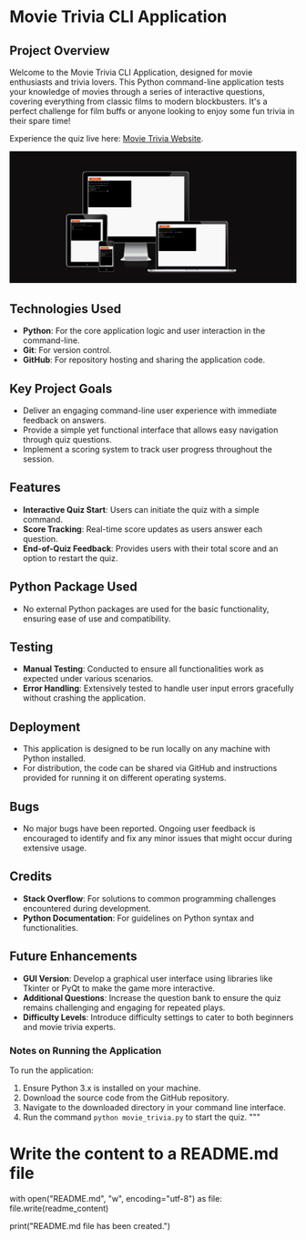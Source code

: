 # Movie Trivia CLI Application

## Project Overview

Welcome to the Movie Trivia CLI Application, designed for movie enthusiasts and trivia lovers. This Python command-line application tests your knowledge of movies through a series of interactive questions, covering everything from classic films to modern blockbusters. It's a perfect challenge for film buffs or anyone looking to enjoy some fun trivia in their spare time!

Experience the quiz live here: [Movie Trivia Website](https://movie-trivia-python-version-6f66950c280f.herokuapp.com/).

![Responsive Application](documentation/mockup-image.png)

## Technologies Used

- **Python**: For the core application logic and user interaction in the command-line.
- **Git**: For version control.
- **GitHub**: For repository hosting and sharing the application code.

## Key Project Goals

- Deliver an engaging command-line user experience with immediate feedback on answers.
- Provide a simple yet functional interface that allows easy navigation through quiz questions.
- Implement a scoring system to track user progress throughout the session.

## Features

- **Interactive Quiz Start**: Users can initiate the quiz with a simple command.
- **Score Tracking**: Real-time score updates as users answer each question.
- **End-of-Quiz Feedback**: Provides users with their total score and an option to restart the quiz.

## Python Package Used

- No external Python packages are used for the basic functionality, ensuring ease of use and compatibility.

## Testing

- **Manual Testing**: Conducted to ensure all functionalities work as expected under various scenarios.
- **Error Handling**: Extensively tested to handle user input errors gracefully without crashing the application.

## Deployment

- This application is designed to be run locally on any machine with Python installed.
- For distribution, the code can be shared via GitHub and instructions provided for running it on different operating systems.

## Bugs

- No major bugs have been reported. Ongoing user feedback is encouraged to identify and fix any minor issues that might occur during extensive usage.

## Credits

- **Stack Overflow**: For solutions to common programming challenges encountered during development.
- **Python Documentation**: For guidelines on Python syntax and functionalities.

## Future Enhancements

- **GUI Version**: Develop a graphical user interface using libraries like Tkinter or PyQt to make the game more interactive.
- **Additional Questions**: Increase the question bank to ensure the quiz remains challenging and engaging for repeated plays.
- **Difficulty Levels**: Introduce difficulty settings to cater to both beginners and movie trivia experts.

### Notes on Running the Application

To run the application:
1. Ensure Python 3.x is installed on your machine.
2. Download the source code from the GitHub repository.
3. Navigate to the downloaded directory in your command line interface.
4. Run the command `python movie_trivia.py` to start the quiz.
"""

# Write the content to a README.md file
with open("README.md", "w", encoding="utf-8") as file:
    file.write(readme_content)

print("README.md file has been created.")
